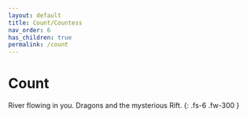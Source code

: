 ```yaml
---
layout: default
title: Count/Countess
nav_order: 6
has_children: true
permalink: /count
---
```


# Count

River flowing in you. Dragons and the mysterious Rift.
{: .fs-6 .fw-300 }